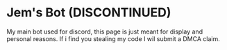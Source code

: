 # Jem's Bot (DISCONTINUED)
My main bot used for discord, this page is just meant for display and personal reasons. If i find you stealing my code I wil submit a DMCA claim.